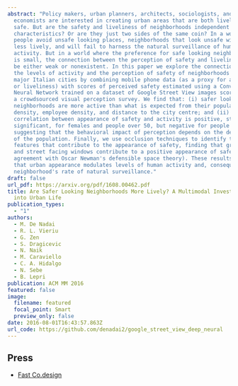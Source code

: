 ```yaml
---
abstract: "Policy makers, urban planners, architects, sociologists, and
  economists are interested in creating urban areas that are both lively and
  safe. But are the safety and liveliness of neighborhoods independent
  characteristics? Or are they just two sides of the same coin? In a world where
  people avoid unsafe looking places, neighborhoods that look unsafe will be
  less lively, and will fail to harness the natural surveillance of human
  activity. But in a world where the preference for safe looking neighborhoods
  is small, the connection between the perception of safety and liveliness will
  be either weak or nonexistent. In this paper we explore the connection between
  the levels of activity and the perception of safety of neighborhoods in two
  major Italian cities by combining mobile phone data (as a proxy for activity
  or liveliness) with scores of perceived safety estimated using a Convolutional
  Neural Network trained on a dataset of Google Street View images scored using
  a crowdsourced visual perception survey. We find that: (i) safer looking
  neighborhoods are more active than what is expected from their population
  density, employee density, and distance to the city centre; and (ii) that the
  correlation between appearance of safety and activity is positive, strong, and
  significant, for females and people over 50, but negative for people under 30,
  suggesting that the behavioral impact of perception depends on the demographic
  of the population. Finally, we use occlusion techniques to identify the urban
  features that contribute to the appearance of safety, finding that greenery
  and street facing windows contribute to a positive appearance of safety (in
  agreement with Oscar Newman's defensible space theory). These results suggest
  that urban appearance modulates levels of human activity and, consequently, a
  neighborhood's rate of natural surveillance."
draft: false
url_pdf: https://arxiv.org/pdf/1608.00462.pdf
title: Are Safer Looking Neighborhoods More Lively? A Multimodal Investigation
  into Urban Life
publication_types:
  - "1"
authors:
  - M. De Nadai
  - R. L. Vieriu
  - G. Zen
  - S. Dragicevic
  - N. Naik
  - M. Caraviello
  - C. A. Hidalgo
  - N. Sebe
  - B. Lepri
publication: ACM MM 2016
featured: false
image:
  filename: featured
  focal_point: Smart
  preview_only: false
date: 2016-08-01T16:43:57.863Z
url_code: https://github.com/denadai2/google_street_view_deep_neural
---
```

## Press

* [Fast Co.design](http://www.fastcodesign.com/3062516/what-a-neural-network-thinks-about-your-neighborhood-and-why-it-matters)
